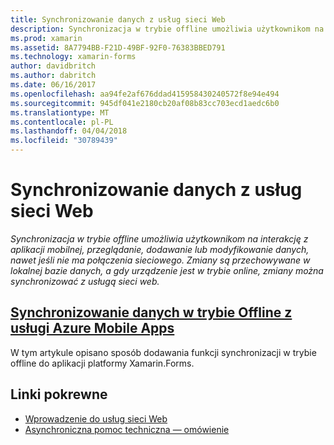 ```yaml
---
title: Synchronizowanie danych z usług sieci Web
description: Synchronizacja w trybie offline umożliwia użytkownikom na interakcję z aplikacji mobilnej, przeglądanie, dodawanie lub modyfikowanie danych, nawet jeśli nie ma połączenia sieciowego. Zmiany są przechowywane w lokalnej bazie danych, a gdy urządzenie jest w trybie online, zmiany można synchronizować z usługą sieci web.
ms.prod: xamarin
ms.assetid: 8A7794BB-F21D-49BF-92F0-76383BBED791
ms.technology: xamarin-forms
author: davidbritch
ms.author: dabritch
ms.date: 06/16/2017
ms.openlocfilehash: aa94fe2af676ddad415958430240572f8e94e494
ms.sourcegitcommit: 945df041e2180cb20af08b83cc703ecd1aedc6b0
ms.translationtype: MT
ms.contentlocale: pl-PL
ms.lasthandoff: 04/04/2018
ms.locfileid: "30789439"
---
```

# <a name="synchronizing-data-with-web-services"></a>Synchronizowanie danych z usług sieci Web

_Synchronizacja w trybie offline umożliwia użytkownikom na interakcję z aplikacji mobilnej, przeglądanie, dodawanie lub modyfikowanie danych, nawet jeśli nie ma połączenia sieciowego. Zmiany są przechowywane w lokalnej bazie danych, a gdy urządzenie jest w trybie online, zmiany można synchronizować z usługą sieci web._

## <a name="synchronizing-offline-data-with-azure-mobile-appsazure-mobile-appsmd"></a>[Synchronizowanie danych w trybie Offline z usługi Azure Mobile Apps](azure-mobile-apps.md)

W tym artykule opisano sposób dodawania funkcji synchronizacji w trybie offline do aplikacji platformy Xamarin.Forms.



## <a name="related-links"></a>Linki pokrewne

- [Wprowadzenie do usług sieci Web](~/cross-platform/data-cloud/web-services/index.md)
- [Asynchroniczna pomoc techniczna — omówienie](~/cross-platform/platform/async.md)
